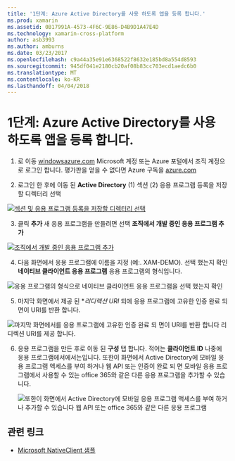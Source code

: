 ```yaml
---
title: '1단계: Azure Active Directory를 사용 하도록 앱을 등록 합니다.'
ms.prod: xamarin
ms.assetid: 0B17991A-4573-4F6C-9E86-D4B9D1A47E4D
ms.technology: xamarin-cross-platform
author: asb3993
ms.author: amburns
ms.date: 03/23/2017
ms.openlocfilehash: c9a44a35e91e6368522f8632e185bd8a554d8593
ms.sourcegitcommit: 945df041e2180cb20af08b83cc703ecd1aedc6b0
ms.translationtype: MT
ms.contentlocale: ko-KR
ms.lasthandoff: 04/04/2018
---
```

# <a name="step-1-register-an-app-to-use-azure-active-directory"></a>1단계: Azure Active Directory를 사용 하도록 앱을 등록 합니다.

1. 로 이동 [windowsazure.com](https://manage.windowsazure.com) Microsoft 계정 또는 Azure 포털에서 조직 계정으로 로그인 합니다. 평가판을 얻을 수 없다면 Azure 구독을 [azure.com](http://www.azure.com)

2. 로그인 한 후에 이동 된 **Active Directory** (1) 섹션 (2) 응용 프로그램 등록을 저장할 디렉터리 선택

  [ ![](register-images/01.-active-directory-in-azure-portal-sml.jpg "섹션 및 응용 프로그램 등록을 저장할 디렉터리 선택")](register-images/01.-active-directory-in-azure-portal.jpg#lightbox)

3. 클릭 **추가** 새 응용 프로그램을 만들려면 선택 **조직에서 개발 중인 응용 프로그램 추가**

  [ ![](register-images/02.-add-new-application-sml.jpg "조직에서 개발 중인 응용 프로그램 추가")](register-images/02.-add-new-application.jpg#lightbox)

4. 다음 화면에서 응용 프로그램에 이름을 지정 (예:. XAM-DEMO).
  선택 했는지 확인 **네이티브 클라이언트 응용 프로그램** 응용 프로그램의 형식입니다.

  ![](register-images/03.-app-name.jpg "응용 프로그램의 형식으로 네이티브 클라이언트 응용 프로그램을 선택 했는지 확인")

5. 마지막 화면에서 제공 된 **리디렉션 URI* 되에 응용 프로그램에 고유한 인증 완료 되 면이 URI를 반환 합니다.

  ![](register-images/04.-app-redirect.jpg "마지막 화면에서를 응용 프로그램에 고유한 인증 완료 되 면이 URI를 반환 합니다 리디렉션 URI를 제공 합니다.")

6. 응용 프로그램을 만든 후로 이동 된 **구성** 탭 합니다. 적어는 **클라이언트 ID** 나중에 응용 프로그램에서에서는입니다. 또한이 화면에서 Active Directory에 모바일 응용 프로그램 액세스를 부여 하거나 웹 API 또는 인증이 완료 되 면 모바일 응용 프로그램에서 사용할 수 있는 office 365와 같은 다른 응용 프로그램을 추가할 수 있습니다.

    ![](register-images/05.-configure.jpg "또한이 화면에서 Active Directory에 모바일 응용 프로그램 액세스를 부여 하거나 추가할 수 있습니다 웹 API 또는 office 365와 같은 다른 응용 프로그램")



## <a name="related-links"></a>관련 링크

- [Microsoft NativeClient 샘플](https://github.com/AzureADSamples/NativeClient-MultiTarget-DotNet)
